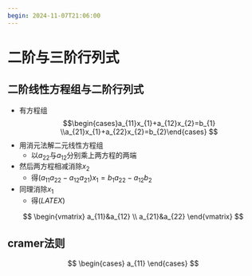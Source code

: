 ```yaml
---
begin: 2024-11-07T21:06:00
---
```


# 二阶与三阶行列式

## 二阶线性方程组与二阶行列式

- 有方程组$$\begin{cases}a_{11}x_{1}+a_{12}x_{2}=b_{1} \\a_{21}x_{1}+a_{22}x_{2}=b_{2}\end{cases} $$
-  用消元法解二元线性方程组
	- 以$a_{22}$与$a_{12}$分别乘上两方程的两端
- 然后两方程相减消除$x_{2}$
	- 得$(a_{11}a_{22}-a_{12}a_{21})x_{1}=b_{1}a_{22}-a_{12}b_{2}$
-  同理消除$x_{1}$
	- 得$(LATEX)$



$$
\begin{vmatrix}
a_{11}&a_{12} \\
a_{21}&a_{22}	
\end{vmatrix}
$$

## cramer法则

$$
\begin{cases}
a_{11}
\end{cases}
$$